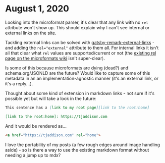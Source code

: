 # August 1, 2020

Looking into the microformat parser, it's clear that any link with no `rel` attribute won't show up.  This should explain why I can't see internal or external links on the site.

Tackling external links can be solved with [gatsby-remark-external-links] - and adding the `rel="external"` attribute to them all.  For internal links it isn't all that clear what `rel` values are supported/current or not (the [existing rel page on the microformats wiki] isn't super-clear).

Is some of this because microformats are dying (dead?) and schema.org/JSONLD are the future?  Would like to capture some of this metadata in an an implementation-agnostic manner (it's an external link, or it's a reply...).

Thought about some kind of extension in markdown links - not sure if it's possible yet but will take a look in the future:

```markdown
This sentence has a [link to my root page][link to the root:home]

[link to the root:home]: https://tjaddison.com
```

And it would be rendered as...

```html
<a href="https://tjaddison.com" rel="home">
```

I love the portability of my posts (a few rough edges around image handling aside) - so is there a way to use the existing markdown format without needing a jump up to mdx?


[gatsby-remark-external-links]: https://github.com/JLongley/gatsby-remark-external-links
[existing rel page on the microformats wiki]: http://microformats.org/wiki/existing-rel-values